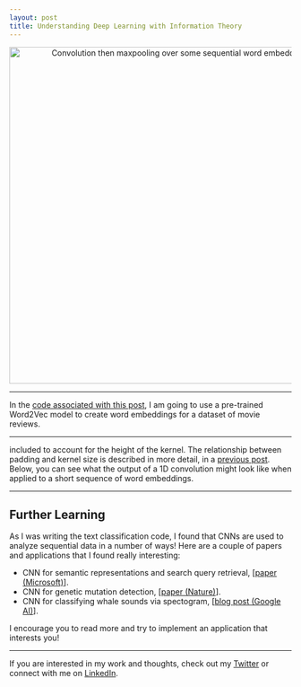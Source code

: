 ```yaml
---
layout: post
title: Understanding Deep Learning with Information Theory
---
```



<p align="center">
<img src="/assets/cnn_text/conv_maxpooling_steps.gif" alt="Convolution then maxpooling over some sequential word embeddings." width="600" >
</p>

<!--more-->


---



In the [code associated with this post](https://github.com/cezannec/CNN_Text_Classification), I am going to use a pre-trained Word2Vec model to create word embeddings for a dataset of movie reviews.

---

 included to account for the height of the kernel. The relationship between padding and kernel size is described in more detail, in a [previous post](https://cezannec.github.io/Convolutional_Neural_Networks/). Below, you can see what the output of a 1D convolution might look like when applied to a short sequence of word embeddings.


---

## Further Learning

As I was writing the text classification code, I found that CNNs are used to analyze sequential data in a number of ways! Here are a couple of papers and applications that I found really interesting:
* CNN for semantic representations and search query retrieval, [[paper (Microsoft)](https://www.microsoft.com/en-us/research/wp-content/uploads/2016/02/www2014_cdssm_p07.pdf)].
* CNN for genetic mutation detection, [[paper (Nature)](https://www.nature.com/articles/s41467-019-09027-x)].
* CNN for classifying whale sounds via spectogram, [[blog post (Google AI)](https://ai.googleblog.com/2018/10/acoustic-detection-of-humpback-whales.html)].

I encourage you to read more and try to implement an application that interests you! 


---

If you are interested in my work and thoughts, check out my [Twitter](https://twitter.com/cezannecam) or connect with me on [LinkedIn](https://www.linkedin.com/in/cezanne-camacho-422823b2/).


